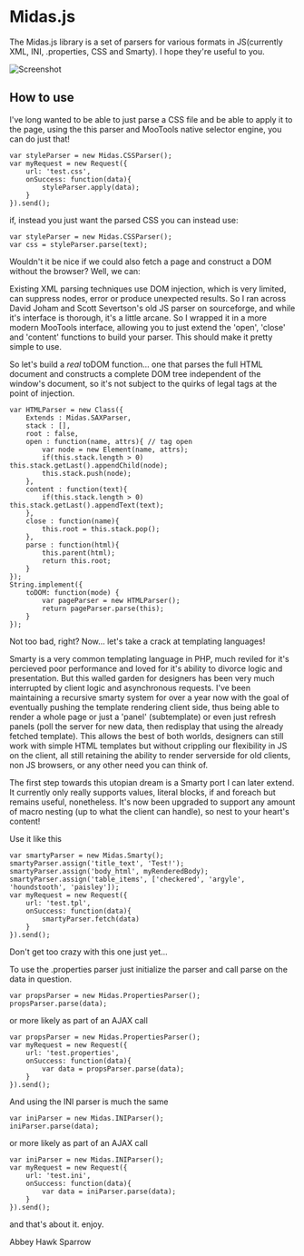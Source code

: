 Midas.js
===========

The Midas.js library is a set of parsers for various formats in JS(currently XML, INI, .properties, CSS and Smarty). I hope they're useful to you.

![Screenshot](http://patternweaver.com/Midas/Midas.js.png)

How to use
----------

I've long wanted to be able to just parse a CSS file and be able to apply it to the page, using the this parser and MooTools native selector engine, you can do just that!

    var styleParser = new Midas.CSSParser();
    var myRequest = new Request({
        url: 'test.css',
        onSuccess: function(data){
            styleParser.apply(data);
        }
    }).send();
    
if, instead you just want the parsed CSS you can instead use:

    var styleParser = new Midas.CSSParser();
    var css = styleParser.parse(text);

Wouldn't it be nice if we could also fetch a page and construct a DOM without the browser? Well, we can:

Existing XML parsing techniques use DOM injection, which is very limited, can suppress nodes, error or produce unexpected results. So I ran across David Joham and Scott Severtson's old JS parser on sourceforge, and while it's interface is thorough, it's a little arcane. So I wrapped it in a more modern MooTools interface, allowing you to just extend the 'open', 'close' and 'content' functions to build your parser. This should make it pretty simple to use.

So let's build a *real* toDOM function... one that parses the full HTML document and constructs a complete DOM tree independent of the window's document, so it's not subject to the quirks of legal tags at the point of injection.

    var HTMLParser = new Class({
        Extends : Midas.SAXParser,
        stack : [],
        root : false,
        open : function(name, attrs){ // tag open
            var node = new Element(name, attrs);
            if(this.stack.length > 0) this.stack.getLast().appendChild(node);
            this.stack.push(node);
        },
        content : function(text){
            if(this.stack.length > 0) this.stack.getLast().appendText(text);
        },
        close : function(name){
            this.root = this.stack.pop();
        },
        parse : function(html){
            this.parent(html);
            return this.root;
        }
    });
    String.implement({
        toDOM: function(mode) {
            var pageParser = new HTMLParser();
            return pageParser.parse(this);
        }
    });
    
Not too bad, right? Now... let's take a crack at templating languages!
    
Smarty is a very common templating language in PHP, much reviled for it's percieved poor performance and loved for it's ability to divorce logic and presentation. But this walled garden for designers has been very much interrupted by client logic and asynchronous requests. I've been maintaining a recursive smarty system for over a year now with the goal of eventually pushing the template rendering client side, thus being able to render a whole page or just a 'panel' (subtemplate) or even just refresh panels (poll the server for new data, then redisplay that using the already fetched template). This allows the best of both worlds, designers can still work with simple HTML templates but without crippling our flexibility in JS on the client, all still retaining the ability to render serverside for old clients, non JS browsers, or any other need you can think of.

The first step towards this utopian dream is a Smarty port I can later extend. It currently only really supports values, literal blocks, if and foreach but remains useful, nonetheless. It's now been upgraded to support any amount of macro nesting (up to what the client can handle), so nest to your heart's content!

Use it like this

    var smartyParser = new Midas.Smarty();
    smartyParser.assign('title_text', 'Test!');
    smartyParser.assign('body_html', myRenderedBody);
    smartyParser.assign('table_items', ['checkered', 'argyle', 'houndstooth', 'paisley']);
    var myRequest = new Request({
        url: 'test.tpl',
        onSuccess: function(data){
            smartyParser.fetch(data)
        }
    }).send();
    
Don't get too crazy with this one just yet...

To use the .properties parser just initialize the parser and call parse on the data in question.

    var propsParser = new Midas.PropertiesParser();
    propsParser.parse(data);

or more likely as part of an AJAX call

    var propsParser = new Midas.PropertiesParser();
    var myRequest = new Request({
        url: 'test.properties',
        onSuccess: function(data){
            var data = propsParser.parse(data);
        }
    }).send();

And using the INI parser is much the same

    var iniParser = new Midas.INIParser();
    iniParser.parse(data);

or more likely as part of an AJAX call

    var iniParser = new Midas.INIParser();
    var myRequest = new Request({
        url: 'test.ini',
        onSuccess: function(data){
            var data = iniParser.parse(data);
        }
    }).send();

and that's about it. enjoy.

Abbey Hawk Sparrow